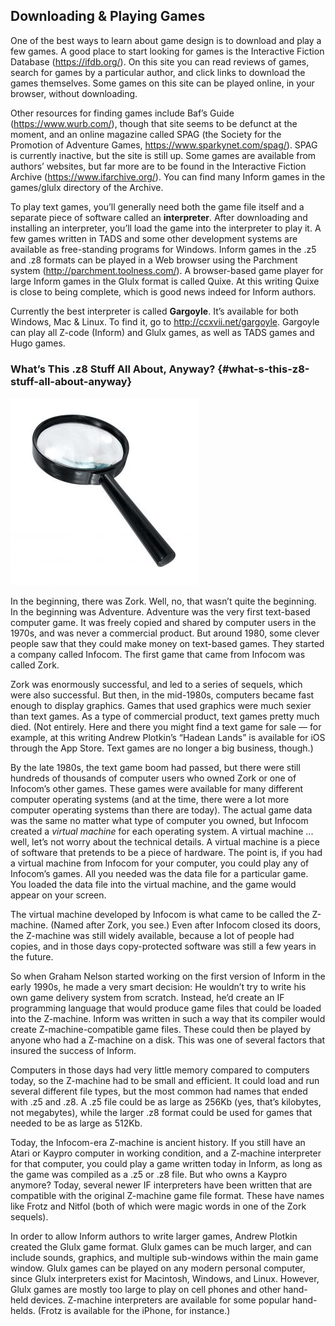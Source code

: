 ## Downloading &amp; Playing Games

One of the best ways to learn about game design is to download and play a few games. A good place to start looking for games is the Interactive Fiction Database (https://ifdb.org/). On this site you can read reviews of games, search for games by a particular author, and click links to download the games themselves. Some games on this site can be played online, in your browser, without downloading.

Other resources for finding games include Baf’s Guide (https://www.wurb.com/), though that site seems to be defunct at the moment, and an online magazine called SPAG (the Society for the Promotion of Adventure Games, https://www.sparkynet.com/spag/). SPAG is currently inactive, but the site is still up. Some games are available from authors’ websites, but far more are to be found in the Interactive Fiction Archive (https://www.ifarchive.org/). You can find many Inform games in the games/glulx directory of the Archive.

To play text games, you’ll generally need both the game file itself and a separate piece of software called an **interpreter**. After downloading and installing an interpreter, you’ll load the game into the interpreter to play it. A few games written in TADS and some other development systems are available as free-standing programs for Windows. Inform games in the .z5 and .z8 formats can be played in a Web browser using the Parchment system (http://parchment.toolness.com/). A browser-based game player for large Inform games in the Glulx format is called Quixe. At this writing Quixe is close to being complete, which is good news indeed for Inform authors.

Currently the best interpreter is called **Gargoyle**. It’s available for both Windows, Mac & Linux. To find it, go to http://ccxvii.net/gargoyle. Gargoyle can play all Z-code (Inform) and Glulx games, as well as TADS games and Hugo games.

### What’s This .z8 Stuff All About, Anyway? {#what-s-this-z8-stuff-all-about-anyway}

![](../assets/graphics20.jpg)

In the beginning, there was Zork. Well, no, that wasn’t quite the beginning. In the beginning was Adventure. Adventure was the very first text-based computer game. It was freely copied and shared by computer users in the 1970s, and was never a commercial product. But around 1980, some clever people saw that they could make money on text-based games. They started a company called Infocom. The first game that came from Infocom was called Zork.

Zork was enormously successful, and led to a series of sequels, which were also successful. But then, in the mid-1980s, computers became fast enough to display graphics. Games that used graphics were much sexier than text games. As a type of commercial product, text games pretty much died. (Not entirely. Here and there you might find a text game for sale — for example, at this writing Andrew Plotkin’s “Hadean Lands” is available for iOS through the App Store. Text games are no longer a big business, though.)

By the late 1980s, the text game boom had passed, but there were still hundreds of thousands of computer users who owned Zork or one of Infocom’s other games. These games were available for many different computer operating systems (and at the time, there were a lot more computer operating systems than there are today). The actual game data was the same no matter what type of computer you owned, but Infocom created a _virtual machine_ for each operating system. A virtual machine ... well, let’s not worry about the technical details. A virtual machine is a piece of software that pretends to be a piece of hardware. The point is, if you had a virtual machine from Infocom for your computer, you could play any of Infocom’s games. All you needed was the data file for a particular game. You loaded the data file into the virtual machine, and the game would appear on your screen.

The virtual machine developed by Infocom is what came to be called the Z-machine. (Named after Zork, you see.) Even after Infocom closed its doors, the Z-machine was still widely available, because a lot of people had copies, and in those days copy-protected software was still a few years in the future.

So when Graham Nelson started working on the first version of Inform in the early 1990s, he made a very smart decision: He wouldn’t try to write his own game delivery system from scratch. Instead, he’d create an IF programming language that would produce game files that could be loaded into the Z-machine. Inform was written in such a way that its compiler would create Z-machine-compatible game files. These could then be played by anyone who had a Z-machine on a disk. This was one of several factors that insured the success of Inform.

Computers in those days had very little memory compared to computers today, so the Z-machine had to be small and efficient. It could load and run several different file types, but the most common had names that ended with .z5 and .z8\. A .z5 file could be as large as 256Kb (yes, that’s kilobytes, not megabytes), while the larger .z8 format could be used for games that needed to be as large as 512Kb.

Today, the Infocom-era Z-machine is ancient history. If you still have an Atari or Kaypro computer in working condition, and a Z-machine interpreter for that computer, you could play a game written today in Inform, as long as the game was compiled as a .z5 or .z8 file. But who owns a Kaypro anymore? Today, several newer IF interpreters have been written that are compatible with the original Z-machine game file format. These have names like Frotz and Nitfol (both of which were magic words in one of the Zork sequels).

In order to allow Inform authors to write larger games, Andrew Plotkin created the Glulx game format. Glulx games can be much larger, and can include sounds, graphics, and multiple sub-windows within the main game window. Glulx games can be played on any modern personal computer, since Glulx interpreters exist for Macintosh, Windows, and Linux. However, Glulx games are mostly too large to play on cell phones and other hand-held devices. Z-machine interpreters are available for some popular hand-helds. (Frotz is available for the iPhone, for instance.)
